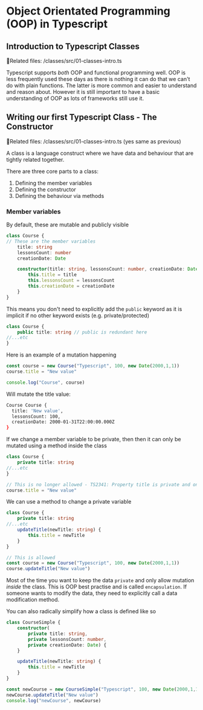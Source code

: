 # Object Orientated Programming (OOP) in Typescript

## Introduction to Typescript Classes

📁Related files:
/classes/src/01-classes-intro.ts

Typescript supports _both_ OOP and functional programming well. OOP is less frequently used these days as there is nothing
it can do that we can't do with plain functions. The latter is more common and easier to understand and reason about. However
it is still important to have a basic understanding of OOP as lots of frameworks still use it.

## Writing our first Typescript Class - The Constructor

📁Related files:
/classes/src/01-classes-intro.ts (yes same as previous)

A class is a language construct where we have data and behaviour that are tightly related together.

There are three core parts to a class:

1) Defining the member variables
2) Defining the constructor
3) Defining the behaviour via methods

### Member variables

By default, these are mutable and publicly visible

```ts
class Course {
// These are the member variables
    title: string
    lessonsCount: number
    creationDate: Date

    constructor(title: string, lessonsCount: number, creationDate: Date) {
        this.title = title
        this.lessonsCount = lessonsCount
        this.creationDate = creationDate
    }
}
````

This means you don't need to explicitly add the `public` keyword as it is implicit if no other keyword exists (e.g. private/protected)
```ts
class Course {
    public title: string // public is redundant here
//...etc
}
````

Here is an example of a mutation happening
```ts
const course = new Course("Typescript", 100, new Date(2000,1,1))
course.title = "New value"

console.log("Course", course)
```
Will mutate the title value:
```bash
Course Course {
  title: 'New value',
  lessonsCount: 100,
  creationDate: 2000-01-31T22:00:00.000Z
}
```

If we change a member variable to be private, then then it can only be mutated using a method inside the class

```ts
class Course {
    private title: string
//...etc
}

// This is no longer allowed - TS2341: Property title is private and only accessible within class Course
course.title = "New value" 
```

We can use a method to change a private variable

```ts
class Course {
    private title: string
//...etc
    updateTitle(newTitle: string) {
        this.title = newTitle
    }
}

// This is allowed
const course = new Course("Typescript", 100, new Date(2000,1,1))
course.updateTitle("New value")
```


Most of the time you want to keep the data `private` and only allow mutation _inside_ the class. This is OOP
best practise and is called `encapsulation`. If someone wants to modify the data, they need to explicitly call
a data modification method. 

You can also radically simplify how a class is defined like so

```ts
class CourseSimple {
    constructor(
        private title: string,
        private lessonsCount: number,
        private creationDate: Date) {
    }

    updateTitle(newTitle: string) {
        this.title = newTitle
    }
}

const newCourse = new CourseSimple("Typescript", 100, new Date(2000,1,1))
newCourse.updateTitle("New value")
console.log("newCourse", newCourse)
```




